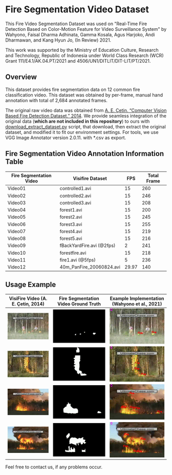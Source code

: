 # Fire Segmentation Video Dataset
This Fire Video Segmentation Dataset was used on "Real-Time Fire Detection Based on Color-Motion Feature for Video Surveillance System" by Wahyono, Faisal Dharma Adhinata, Gamma Kosala, Agus Harjoko, Andi Dharmawan, and Kang Hyun Jo, (In Review) 2021. 

This work was supported by the Ministry of Education Culture, Research and Technology, Republic of Indonesia under World Class Research (WCR) Grant 111/E4.1/AK.04.PT/2021 and 4506/UN1/DITLIT/DIT-LIT/PT/2021.  

## Overview
This dataset provides fire segmentation data on 12 common fire classification video. This dataset was obtained by per-frame, manual hand annotation with total of 2,684 annotated frames.

The original raw video data was obtained from [A. E. Çetin. “Computer Vision Based Fire Detection Dataset.” 2014](http://signal.ee.bilkent.edu.tr/VisiFire/Demo/FireClips). We provide seamless integration of the original data (**which are not included in this repository**) to ours with [download_extract_dataset.py](./download_extract_dataset.py) script, that download, then extract the original dataset, and modified it to fit our environment settings. For tools, we use VGG Image Annotator version 2.0.11. with *.csv as export.

## Fire Segmentation Video Annotation Information Table

| Fire   Segmentation Video | Visifire Dataset          | FPS | Total Frame |
|---------------------------|---------------------------|-----|-------------|
| Video01                   | controlled1.avi           | 15  | 260         |
| Video02                   | controlled2.avi           | 15  | 246         |
| Video03                   | controlled3.avi           | 15  | 208         |
| Video04                   | forest1.avi               | 15  | 200         |
| Video05                   | forest2.avi               | 15  | 245         |
| Video06                   | forest3.avi               | 15  | 255         |
| Video07                   | forest4.avi               | 15  | 219         |
| Video08                   | forest5.avi               | 15  | 216         |
| Video09                   | fBackYardFire.avi (@2fps) | 2   | 241         |
| Video10                   | forestfire.avi            | 15  | 218         |
| Video11                   | fire1.avi (@5fps)         | 5   | 236         |
| Video12                   | 40m_PanFire_20060824.avi  | 29.97  | 140         |


## Usage Example
| VisiFire Video (A. E. Çetin, 2014) | Fire Segmentation Video Ground Truth      | Example Implementation (Wahyono et al., 2021) |
| ----------- | ----------- | ----------- |
| ![Alt Text](./GitExample/Video01.gif)      | ![Alt Text](./GitExample/Video01_GT.gif)       | ![Alt Text](./GitExample/Video01_ML.gif)       |
| ![Alt Text](./GitExample/Video02.gif)      | ![Alt Text](./GitExample/Video02_GT.gif)       | ![Alt Text](./GitExample/Video02_ML.gif)       |
| ![Alt Text](./GitExample/Video04.gif)      | ![Alt Text](./GitExample/Video04_GT.gif)       | ![Alt Text](./GitExample/Video04_ML.gif)       |
| ![Alt Text](./GitExample/Video05.gif)      | ![Alt Text](./GitExample/Video05_GT.gif)       | ![Alt Text](./GitExample/Video05_ML.gif)       |

Feel free to contact us, if any problems occur.